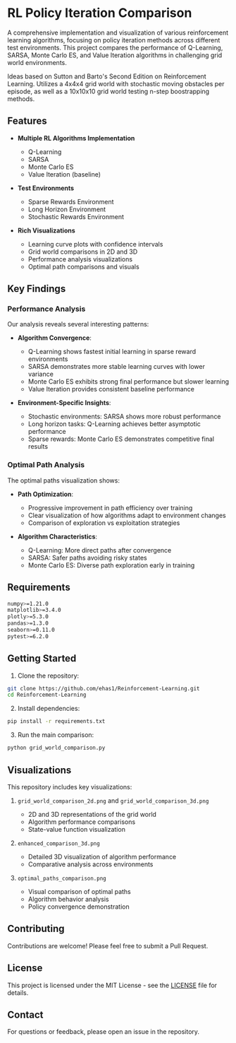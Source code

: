 # RL Policy Iteration Comparison

A comprehensive implementation and visualization of various reinforcement learning algorithms, focusing on policy iteration methods across different test environments. This project compares the performance of Q-Learning, SARSA, Monte Carlo ES, and Value Iteration algorithms in challenging grid world environments.

Ideas based on Sutton and Barto's Second Edition on Reinforcement Learning. Utilizes a 4x4x4 grid world with stochastic moving obstacles per episode, as well as a 10x10x10 grid world testing n-step boostrapping methods.

## Features

- **Multiple RL Algorithms Implementation**
  - Q-Learning
  - SARSA
  - Monte Carlo ES
  - Value Iteration (baseline)

- **Test Environments**
  - Sparse Rewards Environment
  - Long Horizon Environment
  - Stochastic Rewards Environment

- **Rich Visualizations**
  - Learning curve plots with confidence intervals
  - Grid world comparisons in 2D and 3D
  - Performance analysis visualizations
  - Optimal path comparisons and visuals

## Key Findings

### Performance Analysis
Our analysis reveals several interesting patterns:

- **Algorithm Convergence**:
  - Q-Learning shows fastest initial learning in sparse reward environments
  - SARSA demonstrates more stable learning curves with lower variance
  - Monte Carlo ES exhibits strong final performance but slower learning
  - Value Iteration provides consistent baseline performance

- **Environment-Specific Insights**:
  - Stochastic environments: SARSA shows more robust performance
  - Long horizon tasks: Q-Learning achieves better asymptotic performance
  - Sparse rewards: Monte Carlo ES demonstrates competitive final results

### Optimal Path Analysis
The optimal paths visualization shows:

- **Path Optimization**:
  - Progressive improvement in path efficiency over training
  - Clear visualization of how algorithms adapt to environment changes
  - Comparison of exploration vs exploitation strategies

- **Algorithm Characteristics**:
  - Q-Learning: More direct paths after convergence
  - SARSA: Safer paths avoiding risky states
  - Monte Carlo ES: Diverse path exploration early in training

## Requirements

```bash
numpy>=1.21.0
matplotlib>=3.4.0
plotly>=5.3.0
pandas>=1.3.0
seaborn>=0.11.0
pytest>=6.2.0
```

## Getting Started

1. Clone the repository:
```bash
git clone https://github.com/ehas1/Reinforcement-Learning.git
cd Reinforcement-Learning
```

2. Install dependencies:
```bash
pip install -r requirements.txt
```

3. Run the main comparison:
```bash
python grid_world_comparison.py
```

## Visualizations

This repository includes key visualizations:

1. `grid_world_comparison_2d.png` and `grid_world_comparison_3d.png`
   - 2D and 3D representations of the grid world
   - Algorithm performance comparisons
   - State-value function visualization

2. `enhanced_comparison_3d.png`
   - Detailed 3D visualization of algorithm performance
   - Comparative analysis across environments

3. `optimal_paths_comparison.png`
   - Visual comparison of optimal paths
   - Algorithm behavior analysis
   - Policy convergence demonstration

## Contributing

Contributions are welcome! Please feel free to submit a Pull Request.

## License

This project is licensed under the MIT License - see the [LICENSE](LICENSE) file for details.

## Contact

For questions or feedback, please open an issue in the repository. 
